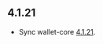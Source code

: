 ## 4.1.21
* Sync wallet-core [4.1.21](https://github.com/trustwallet/wallet-core/releases/tag/4.1.21).
